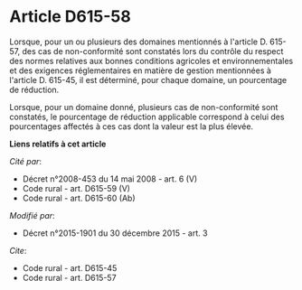 # Article D615-58

Lorsque, pour un ou plusieurs des domaines mentionnés à l'article D. 615-57, des cas de non-conformité sont constatés lors du
contrôle du respect des normes relatives aux bonnes conditions agricoles et environnementales et des exigences réglementaires
en matière de gestion mentionnées à l'article D. 615-45, il est déterminé, pour chaque domaine, un pourcentage de réduction. 

Lorsque, pour un domaine donné, plusieurs cas de non-conformité sont constatés, le pourcentage de réduction applicable
correspond à celui des pourcentages affectés à ces cas dont la valeur est la plus élevée.

**Liens relatifs à cet article**

_Cité par_:

  - Décret n°2008-453 du 14 mai 2008 - art. 6 (V)
  - Code rural - art. D615-59 (V)
  - Code rural - art. D615-60 (Ab)

_Modifié par_:

  - Décret n°2015-1901 du 30 décembre 2015 - art. 3

_Cite_:

  - Code rural - art. D615-45
  - Code rural - art. D615-57
